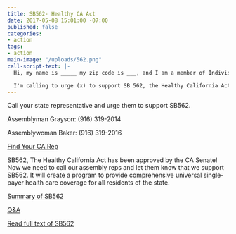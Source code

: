 ```yaml
---
title: SB562- Healthy CA Act
date: 2017-05-08 15:01:00 -07:00
published: false
categories:
- action
tags:
- action
main-image: "/uploads/562.png"
call-script-text: |-
  Hi, my name is _____ my zip code is ___, and I am a member of Indivisible Central Contra Costa County.

  I'm calling to urge (x) to support SB 562, the Healthy California Act. This bill will guarantee that every resident of California will receive health care services.
---
```


Call your state representative and urge them to support SB562.

Assemblyman Grayson: (916) 319-2014

Assemblywoman Baker: (916) 319-2016

[Find Your CA Rep](http://findyourrep.legislature.ca.gov/)

SB562, The Healthy California Act has been approved by the CA Senate! Now we need to call our assembly reps and let them know that we support SB562. It will create a program to provide comprehensive universal single-payer health care coverage for all residents of the state.


[Summary of SB562](http://www.healthycaliforniaact.org/wp-content/uploads/SB562-FactSheet.pdf)

[Q&A](http://www.healthycaliforniaact.org/wp-content/uploads/SB-562-QA-Flyer.pdf)

[Read full text of SB562](https://leginfo.legislature.ca.gov/faces/billNavClient.xhtml?bill_id=201720180SB562)